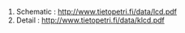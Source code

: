 1. Schematic :
http://www.tietopetri.fi/data/lcd.pdf
2. Detail :
http://www.tietopetri.fi/data/klcd.pdf
